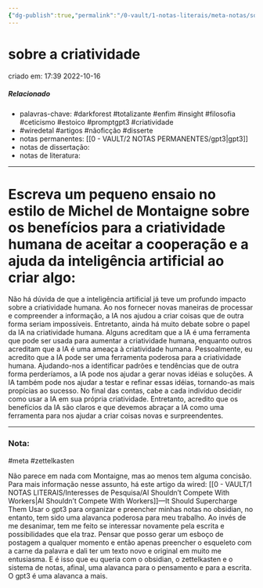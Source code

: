 ```yaml
---
{"dg-publish":true,"permalink":"/0-vault/1-notas-literais/meta-notas/sobre-a-criatividade/","tags":["darkforest","totalizante","enfim","insight","filosofia","ceticismo","estoico","promptgpt3","criatividade","wiredetal","artigos","nãoficção","disserte","meta","zettelkasten"],"dgHomeLink":true,"dgShowLocalGraph":true,"dgShowFileTree":true,"dgEnableSearch":true}
---
```


# sobre a criatividade
criado em: 17:39 2022-10-16

##### Relacionado
- palavras-chave: #darkforest #totalizante #enfim #insight #filosofia #ceticismo #estoico #promptgpt3 #criatividade 
-  #wiredetal #artigos #nãoficção #disserte 
- notas permanentes: [[0 - VAULT/2 NOTAS PERMANENTES/gpt3\|gpt3]]
- notas de dissertação:
- notas de literatura: 

---

# Escreva um pequeno ensaio no estilo de Michel de Montaigne sobre os benefícios para a criatividade humana de aceitar a cooperação e a ajuda da inteligência artificial ao criar algo:

Não há dúvida de que a inteligência artificial já teve um profundo impacto sobre a criatividade humana. Ao nos fornecer novas maneiras de processar e compreender a informação, a IA nos ajudou a criar coisas que de outra forma seriam impossíveis. Entretanto, ainda há muito debate sobre o papel da IA na criatividade humana. Alguns acreditam que a IA é uma ferramenta que pode ser usada para aumentar a criatividade humana, enquanto outros acreditam que a IA é uma ameaça à criatividade humana. Pessoalmente, eu acredito que a IA pode ser uma ferramenta poderosa para a criatividade humana. Ajudando-nos a identificar padrões e tendências que de outra forma perderíamos, a IA pode nos ajudar a gerar novas idéias e soluções. A IA também pode nos ajudar a testar e refinar essas idéias, tornando-as mais propícias ao sucesso. No final das contas, cabe a cada indivíduo decidir como usar a IA em sua própria criatividade. Entretanto, acredito que os benefícios da IA são claros e que devemos abraçar a IA como uma ferramenta para nos ajudar a criar coisas novas e surpreendentes.

---
### Nota:
#meta #zettelkasten 

Não parece em nada com Montaigne, mas ao menos tem alguma concisão. Para mais informação nesse assunto, há este artigo da wired: [[0 - VAULT/1 NOTAS LITERAIS/Interesses de Pesquisa/AI Shouldn’t Compete With Workers\|AI Shouldn’t Compete With Workers]]—It Should Supercharge Them 
Usar o gpt3 para organizar e preencher minhas notas no obsidian, no entanto, tem sido uma alavanca poderosa para meu trabalho. Ao invés de me desanimar, tem me feito se interessar novamente pela escrita e possibilidades que ela traz. Pensar que posso gerar um esboço de postagem a qualquer momento e então apenas preencher o esqueleto com a carne da palavra e dali ter um texto novo e original em muito me entusiasma. E é isso que eu queria com o obsidian, o zettelkasten e o sistema de notas, afinal, uma alavanca para o pensamento e para a escrita. O gpt3 é uma alavanca a mais.